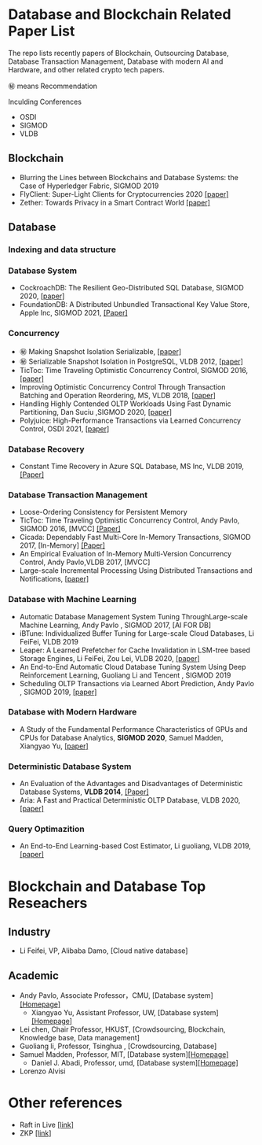 # Database and Blockchain Related Paper List
The repo lists recently papers of Blockchain, Outsourcing Database, Database Transaction Management, Database with modern AI and Hardware, and other related crypto tech papers.

㊙️ means Recommendation 

Inculding Conferences
- OSDI
- SIGMOD
- VLDB

## Blockchain
- Blurring the Lines between Blockchains and Database Systems: the Case of Hyperledger Fabric, SIGMOD 2019
- FlyClient: Super-Light Clients for Cryptocurrencies 2020 [[paper]](https://eprint.iacr.org/2019/226.pdf)
- Zether: Towards Privacy in a Smart Contract World [[paper]](https://crypto.stanford.edu/~buenz/papers/zether.pdf)

## Database 

### Indexing and data structure


### Database System
- CockroachDB: The Resilient Geo-Distributed SQL Database, SIGMOD 2020, [[paper]](https://dl.acm.org/doi/pdf/10.1145/3318464.3386134)
- FoundationDB: A Distributed Unbundled Transactional Key Value Store, Apple Inc, SIGMOD 2021, [[Paper]](https://www.foundationdb.org/files/fdb-paper.pdf)

### Concurrency
- ㊙️ Making Snapshot Isolation Serializable, [[paper]](http://www.cse.iitb.ac.in/infolab/Data/Courses/CS632/Papers/p492-fekete.pdf)
- ㊙️ Serializable Snapshot Isolation in PostgreSQL, VLDB 2012, [[paper]](https://drkp.net/papers/ssi-vldb12.pdf)
- TicToc: Time Traveling Optimistic Concurrency Control, SIGMOD 2016, [[paper]](https://people.csail.mit.edu/devadas/pubs/tictoc.pdf)
- Improving Optimistic Concurrency Control Through Transaction Batching and Operation Reordering, MS, VLDB 2018, [[paper]](http://www.vldb.org/pvldb/vol12/p169-ding.pdf)
- Handling Highly Contended OLTP Workloads Using Fast Dynamic Partitioning, Dan Suciu ,SIGMOD 2020, [[paper]](https://dl-acm-org.lib.ezproxy.ust.hk/doi/pdf/10.1145/3318464.3389764)
- Polyjuice: High-Performance Transactions via Learned Concurrency Control, OSDI 2021, [[paper]](https://arxiv.org/pdf/2105.10329.pdf)

### Database Recovery
- Constant Time Recovery in Azure SQL Database, MS Inc, VLDB 2019, [[Paper]](https://www.microsoft.com/en-us/research/uploads/prod/2019/06/p700-antonopoulos.pdf)

### Database Transaction Management
- Loose-Ordering Consistency for Persistent Memory
- TicToc: Time Traveling Optimistic Concurrency Control, Andy Pavlo, SIGMOD 2016, [MVCC] [[Paper]](https://people.csail.mit.edu/devadas/pubs/tictoc.pdf)
- Cicada: Dependably Fast Multi-Core In-Memory Transactions, SIGMOD 2017, [In-Memory] [[Paper]](https://15721.courses.cs.cmu.edu/spring2018/papers/06-mvcc2/lim-sigmod2017.pdf)
- An Empirical Evaluation of In-Memory Multi-Version Concurrency Control, Andy Pavlo,VLDB 2017, [MVCC]
- Large-scale Incremental Processing Using Distributed Transactions and Notifications, [[paper]](https://storage.googleapis.com/pub-tools-public-publication-data/pdf/36726.pdf)

### Database with Machine Learning
- Automatic Database Management System Tuning ThroughLarge-scale Machine Learning, Andy Pavlo , SIGMOD 2017, [AI FOR DB]
- iBTune: Individualized Buffer Tuning for Large-scale Cloud Databases, Li FeiFei, VLDB 2019
- Leaper: A Learned Prefetcher for Cache Invalidation in LSM-tree based Storage Engines, Li FeiFei, Zou Lei, VLDB 2020, [[paper]](http://www.vldb.org/pvldb/vol13/p1976-yang.pdf)
- An End-to-End Automatic Cloud Database Tuning System Using Deep Reinforcement Learning, Guoliang Li and Tencent , SIGMOD 2019
- Scheduling OLTP Transactions via Learned Abort Prediction, Andy Pavlo , SIGMOD 2019, [[paper]](https://db.cs.cmu.edu/papers/2019/a1-sheng.pdf)

### Database with Modern Hardware 
- A Study of the Fundamental Performance Characteristics of GPUs and CPUs for Database Analytics, **SIGMOD 2020**, Samuel Madden, Xiangyao Yu, [[paper]](http://pages.cs.wisc.edu/~yxy/pubs/crystal.pdf)

### Deterministic Database System
- An Evaluation of the Advantages and Disadvantages of Deterministic Database Systems, **VLDB 2014**, [[Paper]](https://dl-acm-org.lib.ezproxy.ust.hk/doi/pdf/10.14778/2732951.2732955)
- Aria: A Fast and Practical Deterministic OLTP Database, VLDB 2020, [[paper]](http://www.vldb.org/pvldb/vol13/p2047-lu.pdf)

### Query Optimazition
- An End-to-End Learning-based Cost Estimator, Li guoliang, VLDB 2019, [[paper]](https://15721.courses.cs.cmu.edu/spring2020/papers/22-costmodels/p307-sun.pdf)

# Blockchain and Database Top Reseachers

## Industry
- Li Feifei, VP, Alibaba Damo, [Cloud native database]

## Academic
- Andy Pavlo, Associate Professor，CMU, [Database system] [[Homepage]](http://www.cs.cmu.edu/~pavlo/)
  - Xiangyao Yu, Assistant Professor, UW, [Database system] [[Homepage]](http://pages.cs.wisc.edu/~yxy/)
- Lei chen, Chair Professor, HKUST, [Crowdsourcing, Blockchain, Knowledge base, Data management]
- Guoliang li, Professor, Tsinghua , [Crowdsourcing, Database]
- Samuel Madden, Professor, MIT, [Database system][[Homepage]](http://db.csail.mit.edu/madden/)
  - Daniel J. Abadi, Professor, umd, [Database system][[Homepage]](http://www.cs.umd.edu/~abadi/)
- Lorenzo Alvisi

# Other references
- Raft in Live [[link]](http://thesecretlivesofdata.com/raft/)
- ZKP [[link]](http://www.zeroknowledgeblog.com/)
